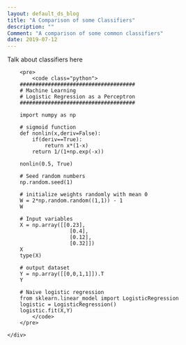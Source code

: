 ```yaml
---
layout: default_ds_blog
title: "A Comparison of some Classifiers"
description: ""
Comment: "A comparison of some common classifiers"
date: 2019-07-12
---
```


<div id="wrapper">
	<div id="blog-page" class="blogcontainer">


Talk about classifiers here

		<pre> 
			<code class="python">
		#####################################
		# Machine Learning
		# Logistic Regression as a Perceptron
		#####################################

		import numpy as np

		# sigmoid function
		def nonlin(x,deriv=False):
			if(deriv==True):
				return x*(1-x)
			return 1/(1+np.exp(-x))

		nonlin(0.5, True)

		# Seed random numbers
		np.random.seed(1)

		# initialize weights randomly with mean 0
		W = 2*np.random.random((1,1)) - 1
		W
								 
		# Input variables
		X = np.array([[0.23],
						[0.4],
						[0.12],
						[0.32]])
		X
		type(X)
		 
		# output dataset
		Y = np.array([[0,0,1,1]]).T
		Y

		# Naive logistic regression
		from sklearn.linear_model import LogisticRegression
		logistic = LogisticRegression()
		logistic.fit(X,Y)
			</code>
		</pre>

	</div>
</div>